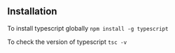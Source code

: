 ## Installation

To install typescript globally `npm install -g typescript`

To check the version of typescript `tsc -v`

